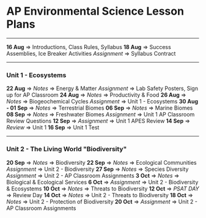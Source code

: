 # AP Environmental Science Lesson Plans

***

**16 Aug** => Introductions, Class Rules, Syllabus
**18 Aug** => Success Assemblies, Ice Breaker Activities
*Assignment* => Syllabus Contract

***

### Unit 1 - Ecosystems
**22 Aug** => *Notes* => Energy & Matter
*Assignment* => Lab Safety Posters, Sign up for AP Classroom
**24 Aug** => *Notes* => Productivity & Food
**26 Aug** => *Notes* => Biogeochemical Cycles
*Assignment* => Unit 1 - Ecosystems
**30 Aug - 01 Sep** => *Notes* => Terrestrial Biomes
**06 Sep** => *Notes* => Marine Biomes
**08 Sep** => *Notes* => Freshwater Biomes
*Assignment* => Unit 1 AP Classroom Review Questions
**12 Sep** => *Assignment* => Unit 1 APES Review
**14 Sep** => *Review* => Unit 1
**16 Sep** => Unit 1 Test

***

### Unit 2 - The Living World "Biodiversity"
**20 Sep** => *Notes* => Biodiversity
**22 Sep** => *Notes* => Ecological Communities *Assignment* => Unit 2 - Biodiversity
**27 Sep** => *Notes* => Species Diversity *Assignment* => Unit 2 - AP Classroom Assignments
**3 Oct** => *Notes* => Biological & Ecological Services
**6 Oct** => *Assignment* => Unit 2 - Biodiversity & Ecosystems
**10 Oct** => *Notes* => Threats to Biodiversity
**12 Oct** => *PSAT DAY* => Review Day
**14 Oct** => *Notes* => Unit 2 - Threats to Biodiversity
**18 Oct** => *Notes* => Unit 2 - Protection of Biodiversity
**20 Oct** => *Assignment* => Unit 2 - AP Classroom Assignments